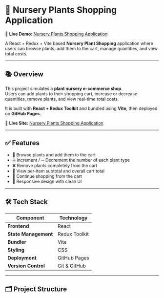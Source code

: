 # 🌿 Nursery Plants Shopping Application

🔗 **Live Demo:** [Nursery Plants Shopping Application](https://suvssagrawal.github.io/Nursery-Plants-Shopping-Application/)  

A React + Redux + Vite based **Nursery Plant Shopping** application where users can browse plants, add them to the cart, manage quantities, and view total costs.  

---

## 📚 Overview

This project simulates a **plant nursery e-commerce shop**.  
Users can add plants to their shopping cart, increase or decrease quantities, remove plants, and view real-time total costs.  

It is built with **React + Redux Toolkit** and bundled using **Vite**, then deployed on **GitHub Pages**.

🔗 **Live Site:** [Nursery Plants Shopping Application](https://suvssagrawal.github.io/Nursery-Plants-Shopping-Application/)

---

## ✅ Features

- 🌱 Browse plants and add them to the cart  
- ➕ Increment / ➖ Decrement the number of each plant type  
- ❌ Remove plants completely from the cart  
- 🛒 View per-item subtotal and overall cart total  
- 🔄 Continue shopping from the cart  
- 📱 Responsive design with clean UI  

---

## 🛠 Tech Stack

| Component            | Technology         |
|----------------------|--------------------|
| **Frontend**         | React              |
| **State Management** | Redux Toolkit      |
| **Bundler**          | Vite               |
| **Styling**          | CSS                |
| **Deployment**       | GitHub Pages       |
| **Version Control**  | Git & GitHub       |

---

## 🗂 Project Structure

